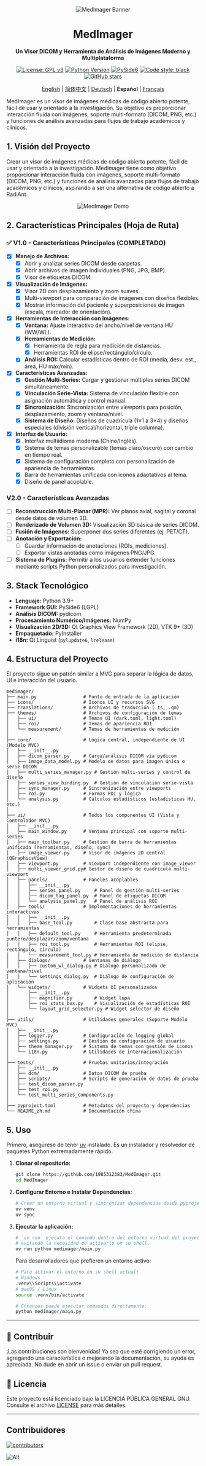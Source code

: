 <div align="center">

![MedImager Banner](medimager/icons/banner.png)

</div>

<div align="center">

# MedImager
**Un Visor DICOM y Herramienta de Análisis de Imágenes Moderno y Multiplataforma**

[![License: GPL v3](https://img.shields.io/badge/License-GPLv3-blue.svg)](https://www.gnu.org/licenses/gpl-3.0)
[![Python Version](https://img.shields.io/badge/Python-3.9+-brightgreen.svg)](https://www.python.org/)
[![PySide6](https://img.shields.io/badge/UI-PySide6-informational.svg)](https://www.qt.io/qt-for-python)
[![Code style: black](https://img.shields.io/badge/code%20style-black-000000.svg)](https://github.com/psf/black)
[![GitHub stars](https://img.shields.io/github/stars/1985312383/MedImager.svg?style=social&label=Star)](https://github.com/1985312383/MedImager)

[English](README.md) | [简体中文](README_zh.md) | [Deutsch](README_de.md) | **Español** | [Français](README_fr.md)

</div>

MedImager es un visor de imágenes médicas de código abierto potente, fácil de usar y orientado a la investigación. Su objetivo es proporcionar interacción fluida con imágenes, soporte multi-formato (DICOM, PNG, etc.) y funciones de análisis avanzadas para flujos de trabajo académicos y clínicos.

## 1. Visión del Proyecto

Crear un visor de imágenes médicas de código abierto potente, fácil de usar y orientado a la investigación. MedImager tiene como objetivo proporcionar interacción fluida con imágenes, soporte multi-formato (DICOM, PNG, etc.) y funciones de análisis avanzadas para flujos de trabajo académicos y clínicos, aspirando a ser una alternativa de código abierto a RadiAnt.

<div align="center">

![MedImager Demo](preview.png)

</div>

## 2. Características Principales (Hoja de Ruta)

### ✅ V1.0 - Características Principales (COMPLETADO)
- [x] **Manejo de Archivos:**
    - [x] Abrir y analizar series DICOM desde carpetas.
    - [x] Abrir archivos de imagen individuales (PNG, JPG, BMP).
    - [x] Visor de etiquetas DICOM.
- [x] **Visualización de Imágenes:**
    - [x] Visor 2D con desplazamiento y zoom suaves.
    - [x] Multi-viewport para comparación de imágenes con diseños flexibles.
    - [x] Mostrar información del paciente y superposiciones de imagen (escala, marcador de orientación).
- [x] **Herramientas de Interacción con Imágenes:**
    - [x] **Ventana:** Ajuste interactivo del ancho/nivel de ventana HU (WW/WL).
    - [x] **Herramientas de Medición:**
        - [x] Herramienta de regla para medición de distancias.
        - [x] Herramientas ROI de elipse/rectángulo/círculo.
    - [x] **Análisis ROI:** Calcular estadísticas dentro de ROI (media, desv. est., área, HU máx/mín).
- [x] **Características Avanzadas:**
    - [x] **Gestión Multi-Series:** Cargar y gestionar múltiples series DICOM simultáneamente.
    - [x] **Vinculación Serie-Vista:** Sistema de vinculación flexible con asignación automática y control manual.
    - [x] **Sincronización:** Sincronización entre viewports para posición, desplazamiento, zoom y ventana/nivel.
    - [x] **Sistema de Diseño:** Diseños de cuadrícula (1×1 a 3×4) y diseños especiales (división vertical/horizontal, triple columna).
- [x] **Interfaz de Usuario:**
    - [x] Interfaz multiidioma moderna (Chino/Inglés).
    - [x] Sistema de temas personalizable (temas claro/oscuro) con cambio en tiempo real.
    - [x] Sistema de configuración completo con personalización de apariencia de herramientas.
    - [x] Barra de herramientas unificada con iconos adaptativos al tema.
    - [x] Diseño de panel acoplable.

### V2.0 - Características Avanzadas
- [ ] **Reconstrucción Multi-Planar (MPR):** Ver planos axial, sagital y coronal desde datos de volumen 3D.
- [ ] **Renderizado de Volumen 3D:** Visualización 3D básica de series DICOM.
- [ ] **Fusión de Imágenes:** Superponer dos series diferentes (ej. PET/CT).
- [ ] **Anotación y Exportación:**
    - [ ] Guardar información de anotaciones (ROIs, mediciones).
    - [ ] Exportar vistas anotadas como imágenes PNG/JPG.
- [ ] **Sistema de Plugins:** Permitir a los usuarios extender funciones mediante scripts Python personalizados para investigación.

## 3. Stack Tecnológico

* **Lenguaje:** Python 3.9+
* **Framework GUI:** PySide6 (LGPL)
* **Análisis DICOM:** pydicom
* **Procesamiento Numérico/Imágenes:** NumPy
* **Visualización 2D/3D:** Qt Graphics View Framework (2D), VTK 9+ (3D)
* **Empaquetado:** PyInstaller
* **i18n:** Qt Linguist (`pylupdate6`, `lrelease`)

## 4. Estructura del Proyecto

El proyecto sigue un patrón similar a MVC para separar la lógica de datos, UI e interacción del usuario.

```
medimager/
├── main.py                 # Punto de entrada de la aplicación
├── icons/                  # Iconos UI y recursos SVG
├── translations/           # Archivos de traducción (.ts, .qm)
├── themes/                 # Archivos de configuración de temas
│   ├── ui/                 # Temas UI (dark.toml, light.toml)
│   ├── roi/                # Temas de apariencia ROI
│   └── measurement/        # Temas de herramientas de medición
│
├── core/                   # Lógica central, independiente de UI (Modelo MVC)
│   ├── __init__.py
│   ├── dicom_parser.py     # Carga/análisis DICOM vía pydicom
│   ├── image_data_model.py # Modelo de datos para imagen única o serie DICOM
│   ├── multi_series_manager.py # Gestión multi-series y control de diseño
│   ├── series_view_binding.py  # Gestión de vinculación serie-vista
│   ├── sync_manager.py     # Sincronización entre viewports
│   ├── roi.py              # Formas ROI y lógica
│   └── analysis.py         # Cálculos estadísticos (estadísticas HU, etc.)
│
├── ui/                     # Todos los componentes UI (Vista y Controlador MVC)
│   ├── __init__.py
│   ├── main_window.py      # Ventana principal con soporte multi-series
│   ├── main_toolbar.py     # Gestión de barra de herramientas unificada (herramientas, diseño, sync)
│   ├── image_viewer.py     # Visor de imágenes 2D central (QGraphicsView)
│   ├── viewport.py         # Viewport independiente con image_viewer
│   ├── multi_viewer_grid.py# Gestor de diseño de cuadrícula multi-viewport
│   ├── panels/             # Paneles acoplables
│   │   ├── __init__.py
│   │   ├── series_panel.py     # Panel de gestión multi-series
│   │   ├── dicom_tag_panel.py  # Panel de etiquetas DICOM
│   │   └── analysis_panel.py   # Panel de análisis ROI
│   ├── tools/              # Implementaciones de herramientas interactivas
│   │   ├── __init__.py
│   │   ├── base_tool.py        # Clase base abstracta para herramientas
│   │   ├── default_tool.py     # Herramienta predeterminada puntero/desplazar/zoom/ventana
│   │   ├── roi_tool.py         # Herramientas ROI (elipse, rectángulo, círculo)
│   │   └── measurement_tool.py # Herramienta de medición de distancia
│   ├── dialogs/            # Ventanas de diálogo
│   │   ├── custom_wl_dialog.py # Diálogo personalizado de ventana/nivel
│   │   └── settings_dialog.py  # Diálogo de configuración de aplicación
│   └── widgets/            # Widgets UI personalizados
│       ├── __init__.py
│       ├── magnifier.py        # Widget lupa
│       ├── roi_stats_box.py    # Visualización de estadísticas ROI
│       └── layout_grid_selector.py # Widget selector de diseño
│
├── utils/                  # Utilidades generales (Soporte Modelo MVC)
│   ├── __init__.py
│   ├── logger.py           # Configuración de logging global
│   ├── settings.py         # Gestión de configuración de usuario
│   ├── theme_manager.py    # Sistema de temas con gestión de iconos
│   └── i18n.py             # Utilidades de internacionalización
│
├── tests/                  # Pruebas unitarias/integración
│   ├── __init__.py
│   ├── dcm/                # Datos DICOM de prueba
│   ├── scripts/            # Scripts de generación de datos de prueba
│   ├── test_dicom_parser.py
│   ├── test_roi.py
│   └── test_multi_series_components.py
│
├── pyproject.toml          # Metadatos del proyecto y dependencias
└── README_zh.md            # Documentación china
```

## 5. Uso

Primero, asegúrese de tener [uv](https://github.com/astral-sh/uv) instalado. Es un instalador y resolvedor de paquetes Python extremadamente rápido.

1.  **Clonar el repositorio:**
    ```bash
    git clone https://github.com/1985312383/MedImager.git
    cd MedImager
    ```

2.  **Configurar Entorno e Instalar Dependencias:**
    ```bash
    # Crear un entorno virtual y sincronizar dependencias desde pyproject.toml
    uv venv
    uv sync
    ```

3.  **Ejecutar la aplicación:**
    ```bash
    # `uv run` ejecuta el comando dentro del entorno virtual del proyecto,
    # evitando la necesidad de activarlo en su shell.
    uv run python medimager/main.py
    ```
    Para desarrolladores que prefieren un entorno activo:
    ```bash
    # Para activar el entorno en su shell actual:
    # Windows
    .venv\\Scripts\\activate
    # macOS / Linux
    source .venv/bin/activate
    
    # Entonces puede ejecutar comandos directamente:
    python medimager/main.py
    ```

---

## 🤝 Contribuir

¡Las contribuciones son bienvenidas! Ya sea que esté corrigiendo un error, agregando una característica o mejorando la documentación, su ayuda es apreciada. No dude en abrir un issue o enviar un pull request.

## 📄 Licencia

Este proyecto está licenciado bajo la LICENCIA PÚBLICA GENERAL GNU. Consulte el archivo [LICENSE](LICENSE) para más detalles.

---

## Contribuidores

[![contributors](https://contrib.rocks/image?repo=1985312383/MedImager)](https://github.com/1985312383/MedImager/graphs/contributors)

![Alt](https://repobeats.axiom.co/api/embed/13581311607b3b5dcd5a54cdde3bad22212af439.svg "Repobeats analytics image")